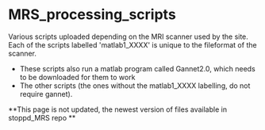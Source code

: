 # MRS_processing_scripts
Various scripts uploaded depending on the MRI scanner used by the site.
Each of the scripts labelled 'matlab1_XXXX' is unique to the fileformat of the scanner.
  - These scripts also run a matlab program called Gannet2.0, which needs to be downloaded for them to work
  - The other scripts (the ones without the matlab1_XXXX labelling, do not require gannet).
  
  
  **This page is not updated, the newest version of files available in stoppd_MRS repo **
